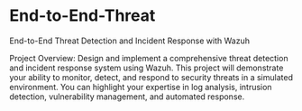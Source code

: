 # End-to-End-Threat
End-to-End Threat Detection and Incident Response with Wazuh

Project Overview:
Design and implement a comprehensive threat detection and incident response system using Wazuh. This project will demonstrate your ability to monitor, detect, and respond to security threats in a simulated environment. You can highlight your expertise in log analysis, intrusion detection, vulnerability management, and automated response.